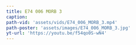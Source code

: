 ```yaml
---
title: E74 006 MORB 3
caption:
path-vid: 'assets/vids/E74_006_MORB_3.mp4'
path-poster: 'assets/images/E74_006_MORB_3.jpg'
yt-url: 'https://youtu.be/f54qo0S-wN4'
---
```

